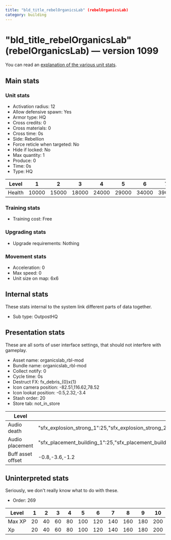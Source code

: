 ```yaml
---
title: "bld_title_rebelOrganicsLab" (rebelOrganicsLab)
category: building
---
```


# "bld_title_rebelOrganicsLab" (rebelOrganicsLab) — version 1099

You can read an [explanation  of the various unit stats](unitexplained.md).

## Main stats

### Unit stats

  * Activation radius: 12
  * Allow defensive spawn: Yes
  * Armor type: HQ
  * Cross credits: 0
  * Cross materials: 0
  * Cross time: 0s
  * Side: Rebellion
  * Force reticle when targeted: No
  * Hide if locked: No
  * Max quantity: 1
  * Produce: 0
  * Time: 0s
  * Type: HQ

|Level |1    |2    |3    |4    |5    |6    |7    |8    |9    |10   |
|------|-----|-----|-----|-----|-----|-----|-----|-----|-----|-----|
|Health|10000|15000|18000|24000|29000|34000|39000|44000|49000|54000|


### Training stats

  * Training cost: Free

### Upgrading stats

  * Upgrade requirements: Nothing

### Movement stats

  * Acceleration: 0
  * Max speed: 0
  * Unit size on map: 6x6

## Internal stats

These stats internal to the system link different parts of data together.

  * Sub type: OutpostHQ

## Presentation stats

These are all sorts of user interface settings, that should not interfere with gameplay.

  * Asset name: organicslab_rbl-mod
  * Bundle name: organicslab_rbl-mod
  * Collect notify: 0
  * Cycle time: 0s
  * Destruct FX: fx_debris_{0}x{1}
  * Icon camera position: -82.51,116.62,78.52
  * Icon lookat position: -0.5,2.32,-3.4
  * Stash order: 20
  * Store tab: not_in_store

|Level            |1                                                                                                                      |2                                                                                                                      |3                                                                                                                      |4                                                                                                                      |5                                                                                                                      |6                                                                                                                      |7                                                                                                                      |8                                                                                                                      |9                                                                                                                      |10                                                                                                                     |
|-----------------|-----------------------------------------------------------------------------------------------------------------------|-----------------------------------------------------------------------------------------------------------------------|-----------------------------------------------------------------------------------------------------------------------|-----------------------------------------------------------------------------------------------------------------------|-----------------------------------------------------------------------------------------------------------------------|-----------------------------------------------------------------------------------------------------------------------|-----------------------------------------------------------------------------------------------------------------------|-----------------------------------------------------------------------------------------------------------------------|-----------------------------------------------------------------------------------------------------------------------|-----------------------------------------------------------------------------------------------------------------------|
|Audio death      |"sfx_explosion_strong_1":25,"sfx_explosion_strong_2":25,"sfx_explosion_strong_3":25,"sfx_explosion_strong_4":65        |"sfx_explosion_strong_1":25,"sfx_explosion_strong_2":25,"sfx_explosion_strong_3":25,"sfx_explosion_strong_4":66        |"sfx_explosion_strong_1":25,"sfx_explosion_strong_2":25,"sfx_explosion_strong_3":25,"sfx_explosion_strong_4":67        |"sfx_explosion_strong_1":25,"sfx_explosion_strong_2":25,"sfx_explosion_strong_3":25,"sfx_explosion_strong_4":68        |"sfx_explosion_strong_1":25,"sfx_explosion_strong_2":25,"sfx_explosion_strong_3":25,"sfx_explosion_strong_4":69        |"sfx_explosion_strong_1":25,"sfx_explosion_strong_2":25,"sfx_explosion_strong_3":25,"sfx_explosion_strong_4":70        |"sfx_explosion_strong_1":25,"sfx_explosion_strong_2":25,"sfx_explosion_strong_3":25,"sfx_explosion_strong_4":71        |"sfx_explosion_strong_1":25,"sfx_explosion_strong_2":25,"sfx_explosion_strong_3":25,"sfx_explosion_strong_4":72        |"sfx_explosion_strong_1":25,"sfx_explosion_strong_2":25,"sfx_explosion_strong_3":25,"sfx_explosion_strong_4":73        |"sfx_explosion_strong_1":25,"sfx_explosion_strong_2":25,"sfx_explosion_strong_3":25,"sfx_explosion_strong_4":74        |
|Audio placement  |"sfx_placement_building_1":25,"sfx_placement_building_2":25,"sfx_placement_building_3":25,"sfx_placement_building_4":65|"sfx_placement_building_1":25,"sfx_placement_building_2":25,"sfx_placement_building_3":25,"sfx_placement_building_4":66|"sfx_placement_building_1":25,"sfx_placement_building_2":25,"sfx_placement_building_3":25,"sfx_placement_building_4":67|"sfx_placement_building_1":25,"sfx_placement_building_2":25,"sfx_placement_building_3":25,"sfx_placement_building_4":68|"sfx_placement_building_1":25,"sfx_placement_building_2":25,"sfx_placement_building_3":25,"sfx_placement_building_4":69|"sfx_placement_building_1":25,"sfx_placement_building_2":25,"sfx_placement_building_3":25,"sfx_placement_building_4":70|"sfx_placement_building_1":25,"sfx_placement_building_2":25,"sfx_placement_building_3":25,"sfx_placement_building_4":71|"sfx_placement_building_1":25,"sfx_placement_building_2":25,"sfx_placement_building_3":25,"sfx_placement_building_4":72|"sfx_placement_building_1":25,"sfx_placement_building_2":25,"sfx_placement_building_3":25,"sfx_placement_building_4":73|"sfx_placement_building_1":25,"sfx_placement_building_2":25,"sfx_placement_building_3":25,"sfx_placement_building_4":74|
|Buff asset offset|-0.8,-3.6,-1.2                                                                                                         |-0.8,-3.6,-1.2                                                                                                         |-0.8,-3.6,-1.2                                                                                                         |-1,-3.6,-1.6                                                                                                           |-1.6,-2.4,-1.6                                                                                                         |-1.6,-2.4,-1.6                                                                                                         |-2,-2.2,-2                                                                                                             |-2.6,-1.8,-2.6                                                                                                         |-2.6,-1.8,-2.6                                                                                                         |-2.6,-1.8,-2.6                                                                                                         |


## Uninterpreted stats

Seriously, we don't really know what to do with these.

  * Order: 269

|Level |1 |2 |3 |4 |5  |6  |7  |8  |9  |10 |
|------|--|--|--|--|---|---|---|---|---|---|
|Max XP|20|40|60|80|100|120|140|160|180|200|
|Xp    |20|40|60|80|100|120|140|160|180|200|


